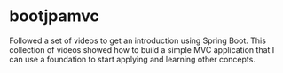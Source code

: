 # bootjpamvc
Followed a set of videos to get an introduction using Spring Boot. This collection of videos showed how to build a 
simple MVC application that I can use a foundation to start applying and learning other concepts.
